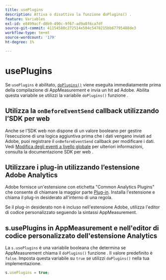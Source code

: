 ```yaml
---
title: usePlugins
description: Attiva o disattiva la funzione doPlugins() .
feature: Variables
exl-id: e8499acf-d8b9-490c-9f67-ad9a8f6ca7df
source-git-commit: 41154580c272514e504c5478215bb67795488de3
workflow-type: tm+mt
source-wordcount: '179'
ht-degree: 1%

---
```


# usePlugins

Se `usePlugins` è abilitato, [`doPlugins()`](../functions/doplugins.md) viene eseguita immediatamente prima della compilazione di AppMeasurement e invia un hit ad Adobe. Abilita questa variabile se utilizzi la variabile `doPlugins()` funzione .

## Utilizza la `onBeforeEventSend` callback utilizzando l’SDK per web

Anche se l’SDK web non dispone di un valore booleano per gestire l’esecuzione di una logica aggiuntiva prima che i dati vengano inviati ad Adobe, puoi registrare il `onBeforeEventSend` callback per modificare i dati. Vedi [Modifica degli eventi a livello globale](https://experienceleague.adobe.com/docs/experience-platform/edge/fundamentals/tracking-events.html#modifying-events-globally) per ulteriori informazioni, consulta la documentazione SDK per web .

## Utilizzare i plug-in utilizzando l’estensione Adobe Analytics

Adobe fornisce un&#39;estensione con etichetta &quot;Common Analytics Plugins&quot; che consente di chiamare la maggior parte [Plug-in](../plugins/impl-plugins.md). Installa l&#39;estensione e chiama il plug-in desiderato all&#39;interno di una regola.

Se il plug-in desiderato non è incluso nell&#39;estensione Adobe, utilizza l&#39;editor di codice personalizzato seguendo la sintassi AppMeasurement.

## s.usePlugins in AppMeasurement e nell&#39;editor di codice personalizzato dell&#39;estensione Analytics

La `s.usePlugins` è una variabile booleana che determina se AppMeasurement chiama il `doPlugins()` funzione . Il valore predefinito è `false`. Imposta questa variabile su `true` se utilizzi `doPlugins()` nella tua implementazione.

```js
s.usePlugins = true;
```
